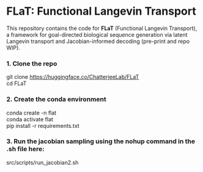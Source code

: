 # FLaT: Functional Langevin Transport

This repository contains the code for **FLaT** (Functional Langevin Transport), a framework for goal-directed biological sequence generation via latent Langevin transport and Jacobian-informed decoding (pre-print and repo WIP).



### 1. Clone the repo
git clone https://huggingface.co/ChatterjeeLab/FLaT  
cd FLaT

### 2. Create the conda environment
conda create -n flat  
conda activate flat  
pip install -r requirements.txt


### 3. Run the jacobian sampling using the nohup command in the .sh file here:
src/scripts/run_jacobian2.sh
